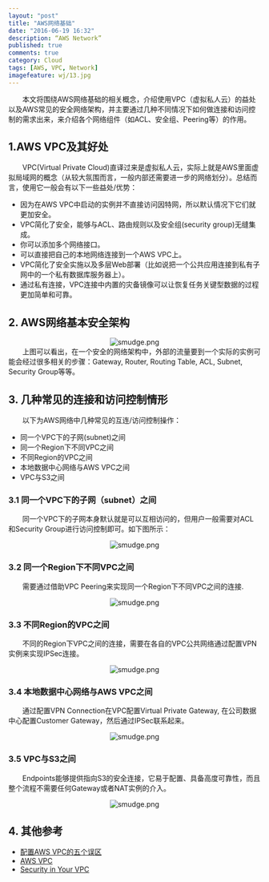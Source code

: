 ```yaml
---
layout: "post"
title: "AWS网络基础"
date: "2016-06-19 16:32"
description: “AWS Network”
published: true
comments: true
category: Cloud
tags: [AWS, VPC, Network]
imagefeature: wj/13.jpg
---
```

&emsp;&emsp;本文将围绕AWS网络基础的相关概念，介绍使用VPC（虚拟私人云）的益处以及AWS常见的安全网络架构，并主要通过几种不同情况下如何做连接和访问控制的需求出来，来介绍各个网络组件（如ACL、安全组、Peering等）的作用。

<!--more-->

## 1.AWS VPC及其好处
&emsp;&emsp;VPC(Virtual Private Cloud)直译过来是虚拟私人云，实际上就是AWS里面虚拟局域网的概念（从较大氛围而言，一般内部还需要进一步的网络划分）。总结而言，使用它一般会有以下一些益处/优势：

- 因为在AWS VPC中启动的实例并不直接访问因特网，所以默认情况下它们就更加安全。
- VPC简化了安全，能够与ACL、路由规则以及安全组(security group)无缝集成。
- 你可以添加多个网络接口。
- 可以直接把自己的本地网络连接到一个AWS VPC上。
- VPC简化了安全实施以及多层Web部署（比如说把一个公共应用连接到私有子网中的一个私有数据库服务器上）。
- 通过私有连接，VPC连接中内置的灾备镜像可以让恢复任务关键型数据的过程更加简单和可靠。

## 2. AWS网络基本安全架构
<center><img class="center" src="{{ site.url }}/images/2016/aws-n1.png" alt="smudge.png"></center>
&emsp;&emsp;上图可以看出，在一个安全的网络架构中，外部的流量要到一个实际的实例可能会经过很多相关的步骤：Gateway, Router, Routing Table, ACL, Subnet, Security Group等等。

## 3. 几种常见的连接和访问控制情形
&emsp;&emsp;以下为AWS网络中几种常见的互连/访问控制操作：

- 同一个VPC下的子网(subnet)之间
- 同一个Region下不同VPC之间
- 不同Region的VPC之间
- 本地数据中心网络与AWS VPC之间
- VPC与S3之间

### 3.1 同一个VPC下的子网（subnet）之间
&emsp;&emsp;同一个VPC下的子网本身默认就是可以互相访问的，但用户一般需要对ACL和Security Group进行访问控制即可。如下图所示：
<center><img class="center" src="{{ site.url }}/images/2016/aws-n2.png" alt="smudge.png"></center>

### 3.2 同一个Region下不同VPC之间
&emsp;&emsp;需要通过借助VPC Peering来实现同一个Region下不同VPC之间的连接.
<center><img class="center" src="{{ site.url }}/images/2016/aws-n3.png" alt="smudge.png"></center>

### 3.3 不同Region的VPC之间
&emsp;&emsp;不同的Region下VPC之间的连接，需要在各自的VPC公共网络通过配置VPN 实例来实现IPSec连接。
<center><img class="center" src="{{ site.url }}/images/2016/aws-n4.png" alt="smudge.png"></center>

### 3.4 本地数据中心网络与AWS VPC之间
&emsp;&emsp;通过配置VPN Connection在VPC配置Virtual Private Gateway, 在公司数据中心配置Customer Gateway，然后通过IPSec联系起来。
<center><img class="center" src="{{ site.url }}/images/2016/aws-n5.png" alt="smudge.png"></center>

### 3.5 VPC与S3之间
&emsp;&emsp;Endpoints能够提供指向S3的安全连接，它易于配置、具备高度可靠性，而且整个流程不需要任何Gateway或者NAT实例的介入。
<center><img class="center" src="{{ site.url }}/images/2016/aws-n6.png" alt="smudge.png"></center>

## 4. 其他参考

- [配置AWS VPC的五个误区](http://yaowenjie.github.io/cloud/VPC-5-mistakes)
- [AWS VPC](https://aws.amazon.com/vpc/)
- [Security in Your VPC](http://docs.aws.amazon.com/AmazonVPC/latest/UserGuide/VPC_Security.html)
